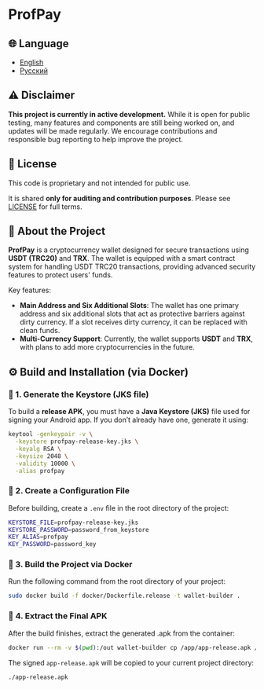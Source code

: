 # ProfPay

## 🌐 Language
- [English](README.md)
- [Русский](README.ru.md)

## ⚠️ Disclaimer

**This project is currently in active development.**
While it is open for public testing, many features and components are still being worked on, and updates will be made regularly.
We encourage contributions and responsible bug reporting to help improve the project.

## 📜 License

This code is proprietary and not intended for public use.

It is shared **only for auditing and contribution purposes**.
Please see [LICENSE](./LICENSE) for full terms.

## 💼 About the Project

**ProfPay** is a cryptocurrency wallet designed for secure transactions using **USDT (TRC20)** and **TRX**.
The wallet is equipped with a smart contract system for handling USDT TRC20 transactions, providing advanced security features to protect users' funds.

Key features:
- **Main Address and Six Additional Slots**: The wallet has one primary address and six additional slots that act as protective barriers against dirty currency. If a slot receives dirty currency, it can be replaced with clean funds.
- **Multi-Currency Support**: Currently, the wallet supports **USDT** and **TRX**, with plans to add more cryptocurrencies in the future.

## ⚙️ Build and Installation (via Docker)

### 🧩 1. Generate the Keystore (JKS file)

To build a **release APK**, you must have a **Java Keystore (JKS)** file used for signing your Android app.
If you don’t already have one, generate it using:

```bash
keytool -genkeypair -v \
  -keystore profpay-release-key.jks \
  -keyalg RSA \
  -keysize 2048 \
  -validity 10000 \
  -alias profpay
```

### 🧩 2. Create a Configuration File
Before building, create a `.env` file in the root directory of the project:

```bash
KEYSTORE_FILE=profpay-release-key.jks
KEYSTORE_PASSWORD=password_from_keystore
KEY_ALIAS=profpay
KEY_PASSWORD=password_key
```

### 🧩 3. Build the Project via Docker
Run the following command from the root directory of your project:

```bash
sudo docker build -f docker/Dockerfile.release -t wallet-builder .
```

### 🧩 4. Extract the Final APK
After the build finishes, extract the generated .apk from the container:

```bash
docker run --rm -v $(pwd):/out wallet-builder cp /app/app-release.apk /out/
```

The signed `app-release.apk` will be copied to your current project directory:
```
./app-release.apk
```
